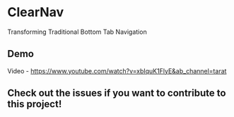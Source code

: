 # ClearNav
Transforming Traditional Bottom Tab Navigation

## Demo
Video - https://www.youtube.com/watch?v=xbIquK1FlyE&ab_channel=tarat

## Check out the issues if you want to contribute to this project!

